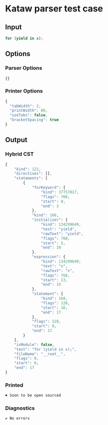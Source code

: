 # Kataw parser test case

## Input

`````js
for (yield in x);
`````

## Options

### Parser Options

`````js
{}
`````

### Printer Options

`````js
{
  "tabWidth": 2,
  "printWidth": 80,
  "useTabs": false,
  "bracketSpacing": true
}
`````

## Output

### Hybrid CST

```javascript
{
    "kind": 122,
    "directives": [],
    "statements": [
        {
            "forKeyword": {
                "kind": 37757017,
                "flags": 768,
                "start": 0,
                "end": 3
            },
            "kind": 166,
            "initializer": {
                "kind": 134299649,
                "text": "yield",
                "rawText": "yield",
                "flags": 768,
                "start": 5,
                "end": 10
            },
            "expression": {
                "kind": 134299649,
                "text": "x",
                "rawText": "x",
                "flags": 768,
                "start": 13,
                "end": 15
            },
            "statement": {
                "kind": 168,
                "flags": 128,
                "start": 16,
                "end": 17
            },
            "flags": 128,
            "start": 0,
            "end": 17
        }
    ],
    "isModule": false,
    "text": "for (yield in x);",
    "fileName": "__root__",
    "flags": 0,
    "start": 0,
    "end": 17
}
```

### Printed

```javascript
✖ Soon to be open sourced
```

### Diagnostics

```javascript
✔ No errors
```

